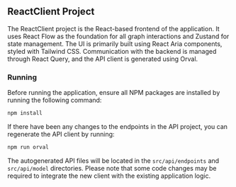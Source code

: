 ﻿## ReactClient Project

The ReactClient project is the React-based frontend of the application. It uses React Flow as the foundation for all
graph interactions and Zustand for state management. The UI is primarily built using React Aria components, styled with
Tailwind CSS. Communication with the backend is managed through React Query, and the API client is generated using
Orval.

### Running

Before running the application, ensure all NPM packages are installed by running the following command:

```bash
npm install
```

If there have been any changes to the endpoints in the API project, you can regenerate the API client by running:

```bash
npm run orval
```

The autogenerated API files will be located in the `src/api/endpoints` and `src/api/model` directories. Please note that
some code changes may be required to integrate the new client with the existing application logic.

